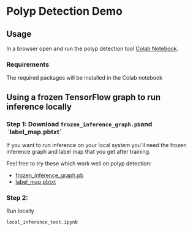 # Polyp Detection Demo



## Usage

In a browser open and run the polyp detection tool [Colab Notebook](https://colab.research.google.com/github/hackobi/polyp-detection-tool/blob/master/tensorflow_object_detection_training_colab.ipynb).

### Requirements
The required packages will be installed in the Colab notebook





## Using a frozen TensorFlow graph to run inference locally

### Step 1: Download `frozen_inference_graph.pb`and `´`label_map.pbtxt`

If you want to run inference on your local system you'll need the frozen inference graph and label map that you get after training.

Feel free to try these which work well on polyp detection:

- [frozen_inference_graph.pb](https://github.com/hackobi/REPO/releases/)
- [label_map.pbtxt](https://github.com/hackobi/REPO/releases/)

### Step 2:


Run locally
```
local_inference_test.ipynb
```
